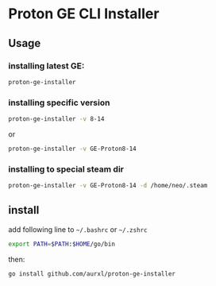 # Proton GE CLI Installer


## Usage

### installing latest GE:
``` sh
proton-ge-installer
```

### installing specific version
``` sh
proton-ge-installer -v 8-14
```
or
``` sh
proton-ge-installer -v GE-Proton8-14
```

### installing to special steam dir
``` sh
proton-ge-installer -v GE-Proton8-14 -d /home/neo/.steam
```

## install

add following line to `~/.bashrc` or `~/.zshrc`
``` sh
export PATH=$PATH:$HOME/go/bin
```

then: 
``` sh
go install github.com/aurxl/proton-ge-installer
```
